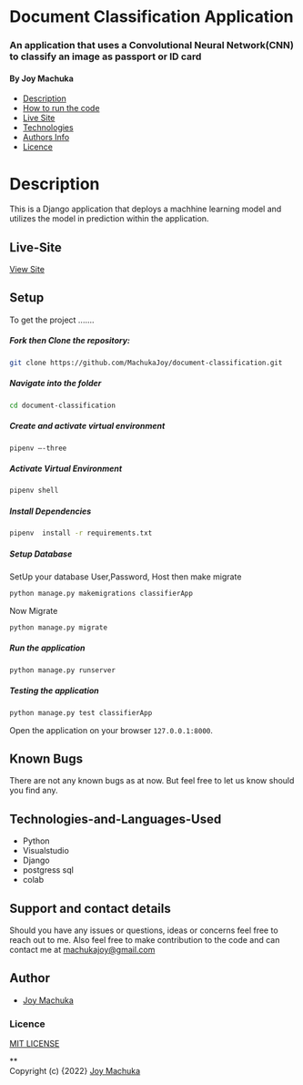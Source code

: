 #  Document Classification Application

### An application that uses a Convolutional Neural Network(CNN) to classify an image as passport or ID card

#### By **Joy Machuka**

+ [Description](#Description)
+ [How to run the code](#Setup)
+ [Live Site](#Live-Site)
+ [Technologies](#Technologies-and-Languages-Used)
+ [Authors Info](#Author)
+ [Licence](#Licence)

# Description
This is a Django application that deploys a machhine learning model and utilizes the model in prediction within the application.

## Live-Site
[View Site](https://doc-classified.herokuapp.com/)

## Setup

To get the project .......  
  
##### Fork then Clone the repository:  
 ```bash 
git clone https://github.com/MachukaJoy/document-classification.git 
```
##### Navigate into the folder
 ```bash 
cd document-classification
```
##### Create and activate virtual environment  
 ```bash 
pipenv –-three
```
##### Activate Virtual Environment
 ```bash 
pipenv shell 
```  
##### Install Dependencies  
 ```bash 
 pipenv  install -r requirements.txt 
```  
 ##### Setup Database  
  SetUp your database User,Password, Host then make migrate  
 ```bash 
python manage.py makemigrations classifierApp
 ``` 
 Now Migrate  
 ```bash 
 python manage.py migrate 
```
##### Run the application  
 ```bash 
 python manage.py runserver 
``` 
##### Testing the application  
 ```bash 
 python manage.py test classifierApp
```
Open the application on your browser `127.0.0.1:8000`.


## Known Bugs
There are not any known bugs as at now. But feel free to let us know should you find any.

## Technologies-and-Languages-Used
* Python
* Visualstudio
* Django
* postgress sql
* colab

## Support and contact details
Should you have any issues or questions, ideas or concerns feel free to reach out to me. Also feel free to make contribution to the code and can contact me at machukajoy@gmail.com
## Author

- [Joy Machuka](https://github.com/MachukaJoy)
### Licence
[MIT LICENSE](https://github.com/MachukaJoy/document-classification/blob/main/LICENSE)<br>


** <br>
Copyright (c) {2022} [Joy Machuka ](https://github.com/MachukaJoy)
